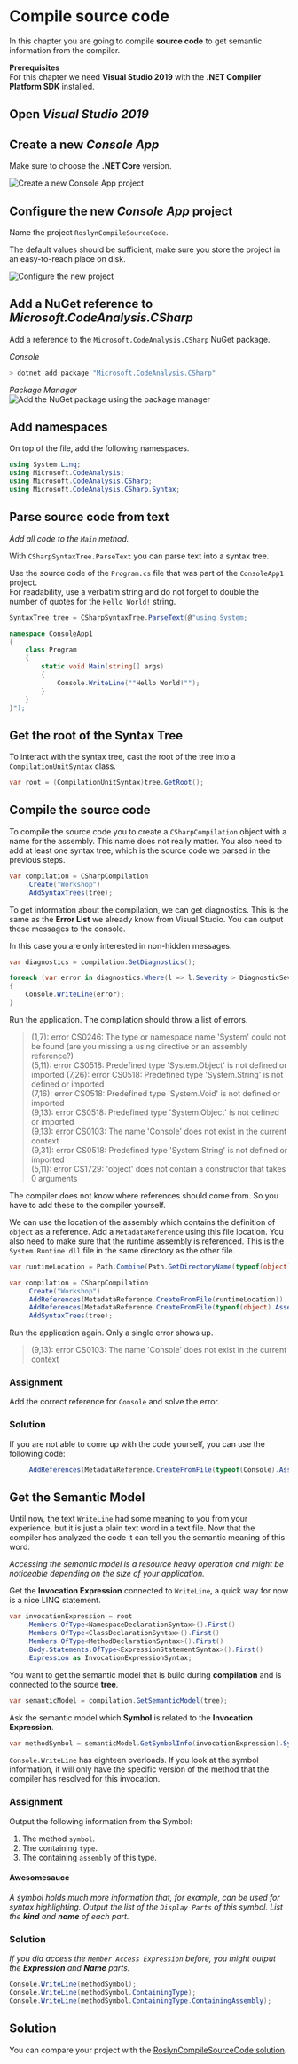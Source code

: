 # Compile source code

In this chapter you are going to compile **source code** to get semantic information from the compiler.

**Prerequisites**  
For this chapter we need **Visual Studio 2019** with the **.NET Compiler Platform SDK** installed.

## Open *Visual Studio 2019*

## Create a new *Console App*

Make sure to choose the **.NET Core** version.

![Create a new Console App project](images/13.create-project.png)

## Configure the new *Console App* project

Name the project `RoslynCompileSourceCode`.

The default values should be sufficient, make sure you store the project in an easy-to-reach place on disk.

![Configure the new project](images/13.configure-new-project.png)

## Add a NuGet reference to *Microsoft.CodeAnalysis.CSharp*

Add a reference to the `Microsoft.CodeAnalysis.CSharp` NuGet package.

*Console*  

```sh
> dotnet add package "Microsoft.CodeAnalysis.CSharp"
```

*Package Manager*  
![Add the NuGet package using the package manager](images/13.nuget-reference.png)

## Add namespaces

On top of the file, add the following namespaces.

```csharp
using System.Linq;
using Microsoft.CodeAnalysis;
using Microsoft.CodeAnalysis.CSharp;
using Microsoft.CodeAnalysis.CSharp.Syntax;
```

## Parse source code from text

*Add all code to the `Main` method.*

With `CSharpSyntaxTree.ParseText` you can parse text into a syntax tree.

Use the source code of the `Program.cs` file that was part of the `ConsoleApp1` project.  
For readability, use a verbatim string and do not forget to double the number of quotes for the `Hello World!` string.

```csharp
SyntaxTree tree = CSharpSyntaxTree.ParseText(@"using System;

namespace ConsoleApp1
{
    class Program
    {
        static void Main(string[] args)
        {
            Console.WriteLine(""Hello World!"");
        }
    }
}");
```

## Get the root of the Syntax Tree

To interact with the syntax tree, cast the root of the tree into a `CompilationUnitSyntax` class.

```csharp
var root = (CompilationUnitSyntax)tree.GetRoot();
```

## Compile the source code

To compile the source code you to create a `CSharpCompilation` object with a name for the assembly. This name does not really matter.
You also need to add at least one syntax tree, which is the source code we parsed in the previous steps.

```csharp
var compilation = CSharpCompilation
    .Create("Workshop")
    .AddSyntaxTrees(tree);
```

To get information about the compilation, we can get diagnostics. This is the same as the **Error List** we already know from Visual Studio.
You can output these messages to the console.

In this case you are only interested in non-hidden messages.

```csharp
var diagnostics = compilation.GetDiagnostics();

foreach (var error in diagnostics.Where(l => l.Severity > DiagnosticSeverity.Hidden))
{
    Console.WriteLine(error);
}
```

Run the application. The compilation should throw a list of errors.

> (1,7): error CS0246: The type or namespace name 'System' could not be found (are you missing a using directive or an assembly reference?)  
  (5,11): error CS0518: Predefined type 'System.Object' is not defined or imported
  (7,26): error CS0518: Predefined type 'System.String' is not defined or imported  
  (7,16): error CS0518: Predefined type 'System.Void' is not defined or imported  
  (9,13): error CS0518: Predefined type 'System.Object' is not defined or imported  
  (9,13): error CS0103: The name 'Console' does not exist in the current context  
  (9,31): error CS0518: Predefined type 'System.String' is not defined or imported  
  (5,11): error CS1729: 'object' does not contain a constructor that takes 0   arguments

The compiler does not know where references should come from. So you have to add these to the compiler yourself.

We can use the location of the assembly which contains the definition of `object` as a reference.
Add a `MetadataReference` using this file location.
You also need to make sure that the runtime assembly is referenced. This is the `System.Runtime.dll` file in the same directory as the other file.

```csharp
var runtimeLocation = Path.Combine(Path.GetDirectoryName(typeof(object).Assembly.Location), "System.Runtime.dll");

var compilation = CSharpCompilation
    .Create("Workshop")
    .AddReferences(MetadataReference.CreateFromFile(runtimeLocation))
    .AddReferences(MetadataReference.CreateFromFile(typeof(object).Assembly.Location))
    .AddSyntaxTrees(tree);
```

Run the application again. Only a single error shows up.

> (9,13): error CS0103: The name 'Console' does not exist in the current context

### Assignment

Add the correct reference for `Console` and solve the error.

### Solution

If you are not able to come up with the code yourself, you can use the following code:

```csharp
    .AddReferences(MetadataReference.CreateFromFile(typeof(Console).Assembly.Location))
```

## Get the Semantic Model

Until now, the text `WriteLine` had some meaning to you from your experience, but it is just a plain text word in a text file.
Now that the compiler has analyzed the code it can tell you the semantic meaning of this word.

*Accessing the semantic model is a resource heavy operation and might be noticeable depending on the size of your application.*

Get the **Invocation Expression** connected to `WriteLine`, a quick way for now is a nice LINQ statement.

```csharp
var invocationExpression = root
    .Members.OfType<NamespaceDeclarationSyntax>().First()
    .Members.OfType<ClassDeclarationSyntax>().First()
    .Members.OfType<MethodDeclarationSyntax>().First()
    .Body.Statements.OfType<ExpressionStatementSyntax>().First()
    .Expression as InvocationExpressionSyntax;
```

You want to get the semantic model that is build during **compilation** and is connected to the source **tree**.

```csharp
var semanticModel = compilation.GetSemanticModel(tree);
```

Ask the semantic model which **Symbol** is related to the **Invocation Expression**.

```csharp
var methodSymbol = semanticModel.GetSymbolInfo(invocationExpression).Symbol;
```

`Console.WriteLine` has eighteen overloads.
If you look at the symbol information, it will only have the specific version of the method that the compiler has resolved for this invocation.

### Assignment

Output the following information from the Symbol:

1. The method `symbol`.
2. The containing `type`.
3. The containing `assembly` of this type.

#### Awesomesauce

*A symbol holds much more information that, for example, can be used for syntax highlighting. Output the list of the `Display Parts` of this symbol.
List the **kind** and **name** of each part.*

### Solution

*If you did access the `Member Access Expression` before, you might output the **Expression** and **Name** parts.*

```csharp
Console.WriteLine(methodSymbol);
Console.WriteLine(methodSymbol.ContainingType);
Console.WriteLine(methodSymbol.ContainingType.ContainingAssembly);
```

## Solution

You can compare your project with the [RoslynCompileSourceCode solution](solutions/13.RoslynCompileSourceCode/).
